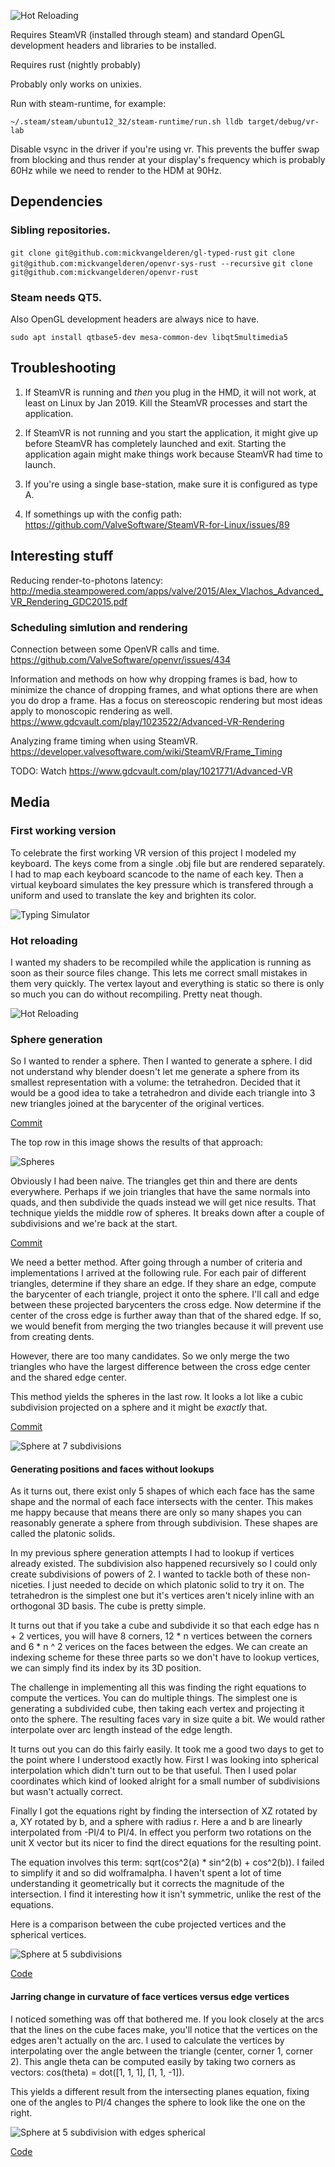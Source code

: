 ![Hot Reloading](hot-reloading.gif)

Requires SteamVR (installed through steam) and standard OpenGL development
headers and libraries to be installed.

Requires rust (nightly probably)

Probably only works on unixies.

Run with steam-runtime, for example:

```
~/.steam/steam/ubuntu12_32/steam-runtime/run.sh lldb target/debug/vr-lab
```

Disable vsync in the driver if you're using vr. This prevents the buffer swap
from blocking and thus render at your display's frequency which is probably 60Hz
while we need to render to the HDM at 90Hz.

## Dependencies

### Sibling repositories.

`git clone git@github.com:mickvangelderen/gl-typed-rust`
`git clone git@github.com:mickvangelderen/openvr-sys-rust --recursive`
`git clone git@github.com:mickvangelderen/openvr-rust`

### Steam needs QT5.

Also OpenGL development headers are always nice to have.

`sudo apt install qtbase5-dev mesa-common-dev libqt5multimedia5`

## Troubleshooting

1. If SteamVR is running and *then* you plug in the HMD, it will not work, at
   least on Linux by Jan 2019. Kill the SteamVR processes and start the
   application.

2. If SteamVR is not running and you start the application, it might give up
   before SteamVR has completely launched and exit. Starting the application
   again might make things work because SteamVR had time to launch.
   
3. If you're using a single base-station, make sure it is configured as type A.

4. If somethings up with the config path:
   https://github.com/ValveSoftware/SteamVR-for-Linux/issues/89

## Interesting stuff

Reducing render-to-photons latency: http://media.steampowered.com/apps/valve/2015/Alex_Vlachos_Advanced_VR_Rendering_GDC2015.pdf


### Scheduling simlution and rendering

Connection between some OpenVR calls and time.
https://github.com/ValveSoftware/openvr/issues/434

Information and methods on how why dropping frames is bad, how to minimize the
chance of dropping frames, and what options there are when you do drop a frame.
Has a focus on stereoscopic rendering but most ideas apply to monoscopic
rendering as well.
https://www.gdcvault.com/play/1023522/Advanced-VR-Rendering

Analyzing frame timing when using SteamVR.
https://developer.valvesoftware.com/wiki/SteamVR/Frame_Timing

TODO: Watch
https://www.gdcvault.com/play/1021771/Advanced-VR

## Media

### First working version

To celebrate the first working VR version of this project I modeled my keyboard.
The keys come from a single .obj file but are rendered separately. I had to map
each keyboard scancode to the name of each key. Then a virtual keyboard
simulates the key pressure which is transfered through a uniform and used to
translate the key and brighten its color.

![Typing Simulator](typing-simulator.jpg)

### Hot reloading

I wanted my shaders to be recompiled while the application is running as soon as
their source files change. This lets me correct small mistakes in them very
quickly. The vertex layout and everything is static so there is only so much you
can do without recompiling. Pretty neat though.

![Hot Reloading](hot-reloading.gif)

### Sphere generation

So I wanted to render a sphere. Then I wanted to generate a sphere. I did not
understand why blender doesn't let me generate a sphere from its smallest
representation with a volume: the tetrahedron. Decided that it would be a good
idea to take a tetrahedron and divide each triangle into 3 new triangles joined
at the barycenter of the original vertices.

[Commit](https://github.com/mickvangelderen/vr-lab/commit/42118e32d058836fa58fdbd1224750c05514af20)

The top row in this image shows the results of that approach:

![Spheres](media/spheres/spheres.jpg)

Obviously I had been naive. The triangles get thin and there are dents
everywhere. Perhaps if we join triangles that have the same normals into quads,
and then subdivide the quads instead we will get nice results. That technique
yields the middle row of spheres. It breaks down after a couple of subdivisions
and we're back at the start.

[Commit](https://github.com/mickvangelderen/vr-lab/commit/29f355ce63516bd215546d28169bb7d190399a0d)

We need a better method. After going through a number of criteria and
implementations I arrived at the following rule. For each pair of different
triangles, determine if they share an edge. If they share an edge, compute the
barycenter of each triangle, project it onto the sphere. I'll call and edge
between these projected barycenters the cross edge. Now determine if the center
of the cross edge is further away than that of the shared edge. If so, we would
benefit from merging the two triangles because it will prevent use from creating
dents.

However, there are too many candidates. So we only merge the two triangles who
have the largest difference between the cross edge center and the shared edge
center.

This method yields the spheres in the last row. It looks a lot like a cubic
subdivision projected on a sphere and it might be *exactly* that.

[Commit](https://github.com/mickvangelderen/vr-lab/commit/5051017792ff93a013b3e6a5510b5d9a96f16713)

![Sphere at 7 subdivisions](media/spheres/sphere_7.jpg)

#### Generating positions and faces without lookups

As it turns out, there exist only 5 shapes of which each face has the same shape
and the normal of each face intersects with the center. This makes me happy
because that means there are only so many shapes you can reasonably generate a
sphere from through subdivision. These shapes are called the platonic solids.

In my previous sphere generation attempts I had to lookup if vertices already
existed. The subdivision also happened recursively so I could only create
subdivisions of powers of 2. I wanted to tackle both of these non-niceties. I
just needed to decide on which platonic solid to try it on. The tetrahedron is
the simplest one but it's vertices aren't nicely inline with an orthogonal 3D
basis. The cube is pretty simple.

It turns out that if you take a cube and subdivide it so that each edge has n +
2 vertices, you will have 8 corners, 12 * n vertices between the corners and 6 *
n ^ 2 verices on the faces between the edges. We can create an indexing scheme
for these three parts so we don't have to lookup vertices, we can simply find
its index by its 3D position.

The challenge in implementing all this was finding the right equations to
compute the vertices. You can do multiple things. The simplest one is generating
a subdivided cube, then taking each vertex and projecting it onto the sphere.
The resulting faces vary in size quite a bit. We would rather interpolate over
arc length instead of the edge length.

It turns out you can do this fairly easily. It took me a good two days to get to
the point where I understood exactly how. First I was looking into spherical
interpolation which didn't turn out to be that useful. Then I used polar
coordinates which kind of looked alright for a small number of subdivisions but
wasn't actually correct. 

Finally I got the equations right by finding the intersection of XZ rotated by
a, XY rotated by b, and a sphere with radius r. Here a and b are linearly
interpolated from -PI/4 to PI/4. In effect you perform two rotations on the unit
X vector but its nicer to find the direct equations for the resulting point.

The equation involves this term: sqrt(cos^2(a) * sin^2(b) + cos^2(b)). I failed
to simplify it and so did wolframalpha. I haven't spent a lot of time
understanding it geometrically but it corrects the magnitude of the
intersection. I find it interesting how it isn't symmetric, unlike the rest of
the equations.

Here is a comparison between the cube projected vertices and the spherical
vertices.

![Sphere at 5 subdivisions](media/spheres/cubic_sphere.jpg)

[Code](https://github.com/mickvangelderen/vr-lab/releases/tag/cubic-sphere-generation)

#### Jarring change in curvature of face vertices versus edge vertices

I noticed something was off that bothered me. If you look closely at the arcs
that the lines on the cube faces make, you'll notice that the vertices on the
edges aren't actually on the arc. I used to calculate the vertices by
interpolating over the angle between the triangle (center, corner 1, corner 2).
This angle theta can be computed easily by taking two corners as vectors:
cos(theta) = dot([1, 1, 1], [1, 1, -1]).

This yields a different result from the intersecting planes equation, fixing one
of the angles to PI/4 changes the sphere to look like the one on the right.

![Sphere at 5 subdivision with edges spherical](media/spheres/cubic_sphere_fix_edge.jpg)

[Code](https://github.com/mickvangelderen/vr-lab/releases/tag/cubic-sphere-generation-fix-edge)
